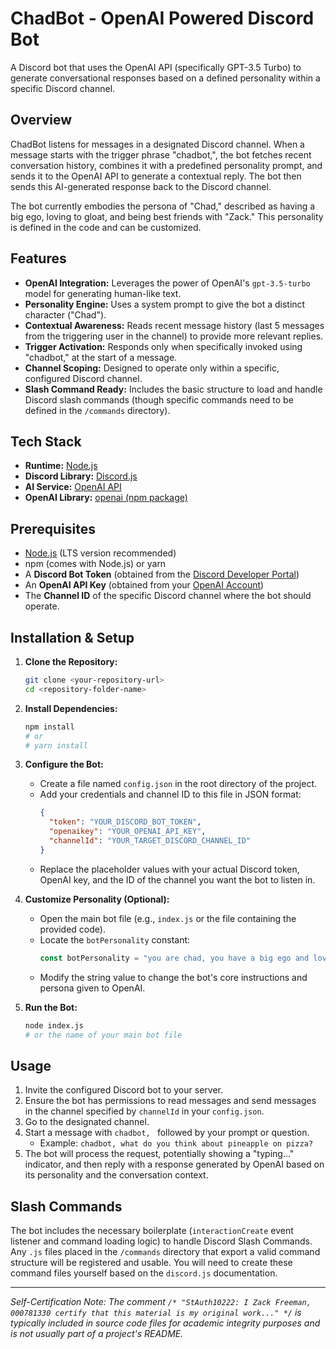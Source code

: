 # ChadBot - OpenAI Powered Discord Bot

A Discord bot that uses the OpenAI API (specifically GPT-3.5 Turbo) to generate conversational responses based on a defined personality within a specific Discord channel.

## Overview

ChadBot listens for messages in a designated Discord channel. When a message starts with the trigger phrase "chadbot,", the bot fetches recent conversation history, combines it with a predefined personality prompt, and sends it to the OpenAI API to generate a contextual reply. The bot then sends this AI-generated response back to the Discord channel.

The bot currently embodies the persona of "Chad," described as having a big ego, loving to gloat, and being best friends with "Zack." This personality is defined in the code and can be customized.

## Features

*   **OpenAI Integration:** Leverages the power of OpenAI's `gpt-3.5-turbo` model for generating human-like text.
*   **Personality Engine:** Uses a system prompt to give the bot a distinct character ("Chad").
*   **Contextual Awareness:** Reads recent message history (last 5 messages from the triggering user in the channel) to provide more relevant replies.
*   **Trigger Activation:** Responds only when specifically invoked using "chadbot," at the start of a message.
*   **Channel Scoping:** Designed to operate only within a specific, configured Discord channel.
*   **Slash Command Ready:** Includes the basic structure to load and handle Discord slash commands (though specific commands need to be defined in the `/commands` directory).

## Tech Stack

*   **Runtime:** [Node.js](https://nodejs.org/)
*   **Discord Library:** [Discord.js](https://discord.js.org/)
*   **AI Service:** [OpenAI API](https://openai.com/api/)
*   **OpenAI Library:** [openai (npm package)](https://www.npmjs.com/package/openai)

## Prerequisites

*   [Node.js](https://nodejs.org/) (LTS version recommended)
*   npm (comes with Node.js) or yarn
*   A **Discord Bot Token** (obtained from the [Discord Developer Portal](https://discord.com/developers/applications))
*   An **OpenAI API Key** (obtained from your [OpenAI Account](https://platform.openai.com/account/api-keys))
*   The **Channel ID** of the specific Discord channel where the bot should operate.

## Installation & Setup

1.  **Clone the Repository:**
    ```bash
    git clone <your-repository-url>
    cd <repository-folder-name>
    ```
2.  **Install Dependencies:**
    ```bash
    npm install
    # or
    # yarn install
    ```
3.  **Configure the Bot:**
    *   Create a file named `config.json` in the root directory of the project.
    *   Add your credentials and channel ID to this file in JSON format:
        ```json
        {
          "token": "YOUR_DISCORD_BOT_TOKEN",
          "openaikey": "YOUR_OPENAI_API_KEY",
          "channelId": "YOUR_TARGET_DISCORD_CHANNEL_ID"
        }
        ```
    *   Replace the placeholder values with your actual Discord token, OpenAI key, and the ID of the channel you want the bot to listen in.

4.  **Customize Personality (Optional):**
    *   Open the main bot file (e.g., `index.js` or the file containing the provided code).
    *   Locate the `botPersonality` constant:
        ```javascript
        const botPersonality = "you are chad, you have a big ego and love to gloat. Zack is your best friend, you love Zack";
        ```
    *   Modify the string value to change the bot's core instructions and persona given to OpenAI.

5.  **Run the Bot:**
    ```bash
    node index.js
    # or the name of your main bot file
    ```

## Usage

1.  Invite the configured Discord bot to your server.
2.  Ensure the bot has permissions to read messages and send messages in the channel specified by `channelId` in your `config.json`.
3.  Go to the designated channel.
4.  Start a message with `chadbot, ` followed by your prompt or question.
    *   Example: `chadbot, what do you think about pineapple on pizza?`
5.  The bot will process the request, potentially showing a "typing..." indicator, and then reply with a response generated by OpenAI based on its personality and the conversation context.

## Slash Commands

The bot includes the necessary boilerplate (`interactionCreate` event listener and command loading logic) to handle Discord Slash Commands. Any `.js` files placed in the `/commands` directory that export a valid command structure will be registered and usable. You will need to create these command files yourself based on the `discord.js` documentation.

---

*Self-Certification Note: The comment `/* "StAuth10222: I Zack Freeman, 000781330 certify that this material is my original work..." */` is typically included in source code files for academic integrity purposes and is not usually part of a project's README.*
